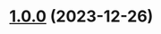 

# [1.0.0](https://github.com/flixyudh/react-native-flix-snackbar/compare/v0.2.0...v1.0.0) (2023-12-26)